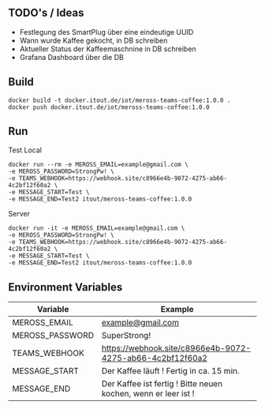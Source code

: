 ## TODO's / Ideas

- Festlegung des SmartPlug über eine eindeutige UUID
- Wann wurde Kaffee gekocht, in DB schreiben
- Aktueller Status der Kaffeemaschnine in DB schreiben
- Grafana Dashboard über die DB

## Build

```shell
docker build -t docker.itout.de/iot/meross-teams-coffee:1.0.0 .
docker push docker.itout.de/iot/meross-teams-coffee:1.0.0
```

## Run

Test Local

```shell
docker run --rm -e MEROSS_EMAIL=example@gmail.com \
-e MEROSS_PASSWORD=StrongPw! \
-e TEAMS_WEBHOOK=https://webhook.site/c8966e4b-9072-4275-ab66-4c2bf12f60a2 \
-e MESSAGE_START=Test \
-e MESSAGE_END=Test2 itout/meross-teams-coffee:1.0.0
```

Server

```shell
docker run -it -e MEROSS_EMAIL=example@gmail.com \
-e MEROSS_PASSWORD=StrongPw! \
-e TEAMS_WEBHOOK=https://webhook.site/c8966e4b-9072-4275-ab66-4c2bf12f60a2 \
-e MESSAGE_START=Test \
-e MESSAGE_END=Test2 itout/meross-teams-coffee:1.0.0
```

## Environment Variables

| Variable  | Example |
|---|---|
|  MEROSS_EMAIL | example@gmail.com  |
| MEROSS_PASSWORD  | SuperStrong!  |
|  TEAMS_WEBHOOK | https://webhook.site/c8966e4b-9072-4275-ab66-4c2bf12f60a2  |
| MESSAGE_START | Der Kaffee läuft ! Fertig in ca. 15 min. |
| MESSAGE_END | Der Kaffee ist fertig ! Bitte neuen kochen, wenn er leer ist ! |

